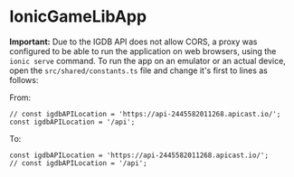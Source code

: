 # IonicGameLibApp

**Important:**
Due to the IGDB API does not allow CORS, a proxy was configured to be able to run the application on web browsers, using the `ionic serve` command.
To run the app on an emulator or an actual device, open the `src/shared/constants.ts` file and change it's first to lines as follows:

From:
```
// const igdbAPILocation = 'https://api-2445582011268.apicast.io/';
const igdbAPILocation = '/api';
```

To:
```
const igdbAPILocation = 'https://api-2445582011268.apicast.io/';
// const igdbAPILocation = '/api';
```
